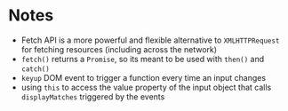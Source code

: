 # Notes

- Fetch API is a more powerful and flexible alternative to `XMLHTTPRequest` for
  fetching resources (including across the network)
- `fetch()` returns a `Promise`, so its meant to be used with `then()` and
  `catch()`
- `keyup` DOM event to trigger a function every time an input changes
- using `this` to access the value property of the input object that calls
  `displayMatches` triggered by the events